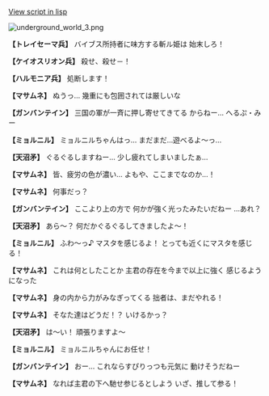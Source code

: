 [View script in lisp](../scripts/101204031.txt)

![underground_world_3.png](../images/backgrounds/underground_world_3.png)

**【トレイセーマ兵】**
バイブス所持者に味方する斬ル姫は
始末しろ！

**【ケイオスリオン兵】**
殺せ、殺せ－！

**【ハルモニア兵】**
処断します！

**【マサムネ】**
ぬうっ…
幾重にも包囲されては厳しいな

**【ガンバンテイン】**
三国の軍が一斉に押し寄せてきてる
からねー…
へるぷ・みー

**【ミョルニル】**
ミョルニルちゃんはっ…
まだまだ…遊べるよ～っ…

**【天沼矛】**
ぐるぐるしますねー…
少し疲れてしまいましたぁ…

**【マサムネ】**
皆、疲労の色が濃い…
よもや、ここまでなのか…！

**【マサムネ】**
何事だっ？

**【ガンバンテイン】**
ここより上の方で
何かが強く光ったみたいだねー
…あれ？

**【天沼矛】**
あら～？
何だかぐるぐるしてきましたよ～！

**【ミョルニル】**
ふわ～っ♪
マスタを感じるよ！
とっても近くにマスタを感じる！

**【マサムネ】**
これは何としたことか
主君の存在を今まで以上に強く
感じるようになった

**【マサムネ】**
身の内から力がみなぎってくる
拙者は、まだやれる！

**【マサムネ】**
そなた達はどうだ！？
いけるかっ？

**【天沼矛】**
は～い！
頑張りますよ～

**【ミョルニル】**
ミョルニルちゃんにお任せ！

**【ガンバンテイン】**
おー…
これならすぴりっつも元気に
動けそうだねー

**【マサムネ】**
なれば主君の下へ馳せ参じるとしよう
いざ、推して参る！